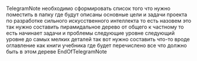 TelegramNote
необходимо сформировать список того что нужно поместить в папку где будут описаны основные цели и задачи проекта по разработке сильного искусственного интеллекта то есть назовем это так нужно составить пирамидальное дерево от общего к частному то есть начинает задачи и проблемы следующие уровне следующий уровне до самых мелких деталей так вот нужно составить что-то вроде оглавление как книги учебника где будет перечислено все что должно быть в этом дереве
EndOfTelegramNote